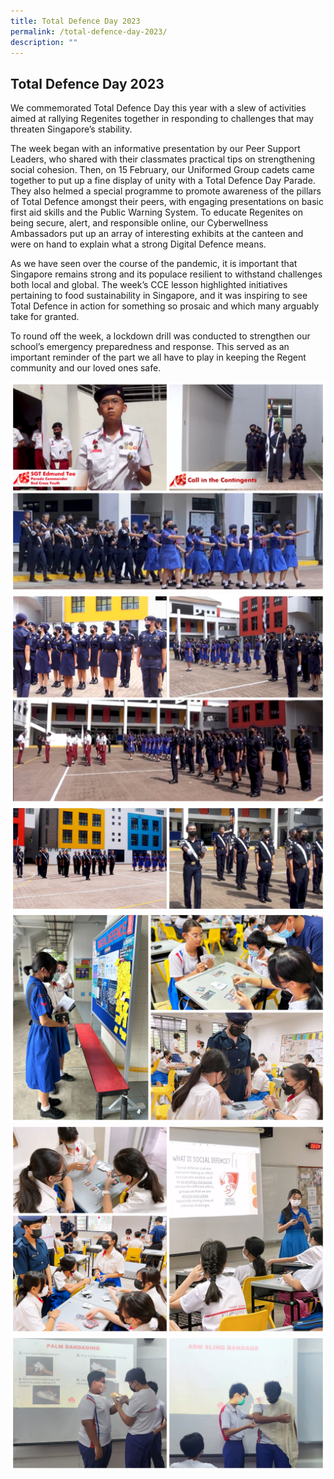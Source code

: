 ```yaml
---
title: Total Defence Day 2023
permalink: /total-defence-day-2023/
description: ""
---
```





## **Total Defence Day 2023**

We commemorated Total Defence Day this year with a slew of activities aimed at rallying Regenites together in responding to challenges that may threaten Singapore’s stability.

The week began with an informative presentation by our Peer Support Leaders, who shared with their classmates practical tips on strengthening social cohesion. Then, on 15 February, our Uniformed Group cadets came together to put up a fine display of unity with a Total Defence Day Parade. They also helmed a special programme to promote awareness of the pillars of Total Defence amongst their peers, with engaging presentations on basic first aid skills and the Public Warning System. To educate Regenites on being secure, alert, and responsible online, our Cyberwellness Ambassadors put up an array of interesting exhibits at the canteen and were on hand to explain what a strong Digital Defence means.

As we have seen over the course of the pandemic, it is important that Singapore remains strong and its populace resilient to withstand challenges both local and global. The week’s CCE lesson highlighted initiatives pertaining to food sustainability in Singapore, and it was inspiring to see Total Defence in action for something so prosaic and which many arguably take for granted.

To round off the week, a lockdown drill was conducted to strengthen our school’s emergency preparedness and response. This served as an important reminder of the part we all have to play in keeping the Regent community and our loved ones safe.

![](/images/Highlights%20Post/TDD2023-1.jpg)
![](/images/Highlights%20Post/TDD2023-2.jpg)
![](/images/Highlights%20Post/TDD2023-3.jpg)
![](/images/Highlights%20Post/TDD2023-4.jpg)
![](/images/Highlights%20Post/TDD2023-5.jpg)
![](/images/Highlights%20Post/TDD2023-6.jpg)